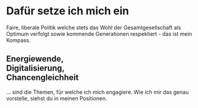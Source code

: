 # Dafür setze ich mich ein

Faire, liberale Politik welche stets das Wohl der Gesamtgesellschaft als Optimum verfolgt sowie kommende
Generationen
respektiert - das ist mein Kompass.
        
## Energiewende, <br>Digitalisierung, <br>Chancengleichheit
... sind die Themen, für welche ich mich engagiere. Wie ich mir das genau vorstelle, siehst du in meinen
Positionen.
